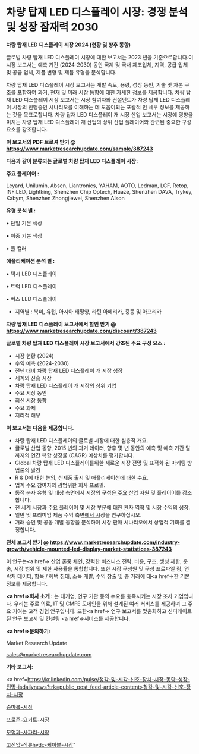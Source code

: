 # 차량 탑재 LED 디스플레이 시장: 경쟁 분석 및 성장 잠재력 2030

<strong>차량 탑재 LED 디스플레이 시장 2024 (현황 및 향후 동향)</strong>

글로벌 차량 탑재 LED 디스플레이 시장에 대한 보고서는 2023 년을 기준으로합니다.이 시장 보고서는 예측 기간 (2024-2030) 동안 국제 및 국내 제조업체, 지역, 공급 업체 및 공급 업체, 제품 변형 및 제품 유형을 분석합니다.

차량 탑재 LED 디스플레이 시장 보고서는 개발 속도, 용량, 성장 동인, 기술 및 자본 구조를 포함하여 과거, 현재 및 미래 시장 동향에 대한 자세한 정보를 제공합니다. 차량 탑재 LED 디스플레이 시장 보고서는 시장 참여자와 컨설턴트가 차량 탑재 LED 디스플레이 시장의 진행중인 시나리오를 이해하는 데 도움이되는 포괄적 인 세부 정보를 제공하는 것을 목표로합니다. 차량 탑재 LED 디스플레이 개 시장 산업 보고서는 시장에 영향을 미치는 차량 탑재 LED 디스플레이 개 산업의 상위 산업 플레이어와 관련된 중요한 구성 요소를 강조합니다.



<strong>이 보고서의 PDF 브로셔 받기 @ <a href=https://www.marketresearchupdate.com/sample/387243>https://www.marketresearchupdate.com/sample/387243</a></strong>



<strong>다음과 같이 분류되는 글로벌 차량 탑재 LED 디스플레이 시장 :</strong>



<strong>주요 플레이어 :</strong>

Leyard, Unilumin, Absen, Liantronics, YAHAM, AOTO, Ledman, LCF, Retop, INFiLED, Lightking, Shenzhen Chip Optech, Huaze, Shenzhen DAVA, Trykey, Kabym, Shenzhen Zhongjiewei, Shenzhen Alson



<strong>유형 분석 별 :</strong>

• 단일 기본 색상

• 이중 기본 색상

• 풀 컬러



<strong>애플리케이션 분석 별 :</strong>

• 택시 LED 디스플레이

• 트럭 LED 디스플레이

• 버스 LED 디스플레이

<ul>
  <li>지역별 : 북미, 유럽, 아시아 태평양, 라틴 아메리카, 중동 및 아프리카</li>
</ul>


<strong>차량 탑재 LED 디스플레이 보고서에서 할인 받기 @ <a href=https://www.marketresearchupdate.com/discount/387243>https://www.marketresearchupdate.com/discount/387243</a></strong>



<strong>글로벌 차량 탑재 LED 디스플레이 시장 보고서에서 강조된 주요 구성 요소 :</strong>
<ul>
  <li>시장 현황 (2024)</li>
  <li>수익 예측 (2024-2030)</li>
  <li>전년 대비 차량 탑재 LED 디스플레이 개 시장 성장</li>
  <li>세계의 신흥 시장</li>
  <li>차량 탑재 LED 디스플레이 개 시장의 상위 기업</li>
  <li>주요 시장 동인</li>
  <li>최신 시장 동향</li>
  <li>주요 과제</li>
  <li>지리적 해부</li>
</ul>


<strong>이 보고서는 다음을 제공합니다.</strong>
<ul>
  <li>차량 탑재 LED 디스플레이의 글로벌 시장에 대한 심층적 개요.</li>
  <li>글로벌 산업 동향, 2015 년의 과거 데이터, 향후 몇 년 동안의 예측 및 예측 기간 말까지의 연간 복합 성장률 (CAGR) 예상치를 평가합니다.</li>
  <li>Global 차량 탑재 LED 디스플레이를위한 새로운 시장 전망 및 표적화 된 마케팅 방법론의 발견</li>
  <li>R &amp; D에 대한 논의, 신제품 출시 및 애플리케이션에 대한 수요.</li>
  <li>업계 주요 참여자의 광범위한 회사 프로필.</li>
  <li>동적 분자 유형 및 대상 측면에서 시장의 구성은<a href=> 주요 산</a>업 자원 및 플레이어를 강조합니다.</li>
  <li>전 세계 시장과 주요 플레이어 및 시장 부문에 대한 환자 역학 및 시장 수익의 성장.</li>
  <li>일반 및 프리미엄 제품 수익 측면<a href=>에서 시</a>장을 연구하십시오.</li>
  <li>거래 승인 및 공동 개발 동향을 분석하여 시장 판매 시나리오에서 상업적 기회를 결정합니다.</li>
</ul>



<strong>전체 보고서 받기 @ <a href=https://www.marketresearchupdate.com/industry-growth/vehicle-mounted-led-display-market-statistices-387243>https://www.marketresearchupdate.com/industry-growth/vehicle-mounted-led-display-market-statistices-387243</a></strong>

이 연구는<a href=> 산업 존중</a> 체인, 강력한 비즈니스 전략, 비용, 구조, 생성 제한, 운송, 시장 범위 및 제한 사용률을 통합합니다. 또한 시장 구성원 및 구성 프로파일 링, 연락처 데이터, 항목 / 혜택 침대, 소득 개발, 수익 창출 및 총 거래에 대<a href=>한 기본 </a>정보를 제공합니다.



<strong><a href=>회사 소</a>개 :</strong>
는 대기업, 연구 기관 등의 수요를 충족시키는 시장 조사 기업입니다. 우리는 주로 의료, IT 및 CMFE 도메인을 위해 설계된 여러 서비스를 제공하며 그 주요 기여는 고객 경험 연구입니다. 또한<a href=> 연구 보</a>고서를 맞춤화하고 신디케이트 된 연구 보고서 및 컨설팅 <a href=>서비스</a>를 제공합니다.



<strong><a href=>문의하기:</a></strong>

Market Research Update

sales@marketresearchupdate.com



<strong>기타 보고서:</strong>

<a href=https://kr.linkedin.com/pulse/청각-및-시각-신호-장치-시장-동향-성장-전망-isdailynews?trk=public_post_feed-article-content>청각-및-시각-신호-장치-시장</a>

<a href=https://www.linkedin.com/pulse/승마복-시장-진입-전략-및-위험-평가2029년-survey-spotlight-pro-24-analysis-uu35f/>승마복-시장</a>

<a href=https://www.linkedin.com/pulse/프로즌-요거트-시장-규모-및-성장-2023-market-matrix-musings-analysis-09pef/>프로즌-요거트-시장</a>

<a href=https://www.linkedin.com/pulse/모험과-사파리-시장-세분화-연구-및-목표-고객2029년-data-dive-diaries-24-analysis-nulif/>모험과-사파리-시장</a>

<a href=https://www.linkedin.com/pulse/고전압-직류hvdc-케이블-시장-현재-및-미래-성장-2030-analytics-alchemy-360-analysis-omzoc/>고전압-직류hvdc-케이블-시장</a>"
